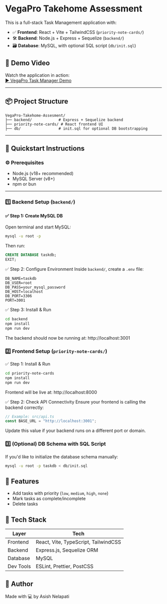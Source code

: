 # VegaPro Takehome Assessment

This is a full-stack Task Management application with:
- ✅ **Frontend**: React + Vite + TailwindCSS (`priority-note-cards/`)
- 🛠 **Backend**: Node.js + Express + Sequelize (`backend/`)
- 🗃️ **Database**: MySQL, with optional SQL script (`db/init.sql`)

## 🎥 Demo Video

Watch the application in action:  
[▶️ VegaPro Task Manager Demo](https://drive.google.com/file/d/1yNLk32yNJEryVSyCDDzRnirAFVBHHNzv/view?usp=sharing)

---

## 📦 Project Structure

```
VegaPro-Takehome-Assesment/
├── backend/            # Express + Sequelize backend
├── priority-note-cards/ # React frontend UI
├── db/                 # init.sql for optional DB bootstrapping
```

---

## 🚀 Quickstart Instructions

### ⚙️ Prerequisites
- Node.js (v18+ recommended)
- MySQL Server (v8+)
- npm or bun

---

### 1️⃣ Backend Setup (`backend/`)

#### ✅ Step 1: Create MySQL DB
Open terminal and start MySQL:
```bash
mysql -u root -p
```

Then run:
```sql
CREATE DATABASE taskdb;
EXIT;
```

✅ Step 2: Configure Environment
Inside `backend/`, create a `.env` file:
```env
DB_NAME=taskdb
DB_USER=root
DB_PASS=your_mysql_password
DB_HOST=localhost
DB_PORT=3306
PORT=3001
```

✅ Step 3: Install & Run
```bash
cd backend
npm install
npm run dev
```

The backend should now be running at: http://localhost:3001

### 2️⃣ Frontend Setup (`priority-note-cards/`)

✅ Step 1: Install & Run
```bash
cd priority-note-cards
npm install
npm run dev
```

Frontend will be live at: http://localhost:8000

✅ Step 2: Check API Connectivity
Ensure your frontend is calling the backend correctly:
```ts
// Example: src/api.ts
const BASE_URL = "http://localhost:3001";
```
Update this value if your backend runs on a different port or domain.

### 3️⃣ (Optional) DB Schema with SQL Script
If you'd like to initialize the database schema manually:
```bash
mysql -u root -p taskdb < db/init.sql
```

## 🧪 Features
* Add tasks with priority (`low`, `medium`, `high`, `none`)
* Mark tasks as complete/incomplete
* Delete tasks

## 🧰 Tech Stack
Layer | Tech 
----- | ----
Frontend | React, Vite, TypeScript, TailwindCSS 
Backend | Express.js, Sequelize ORM 
Database | MySQL 
Dev Tools | ESLint, Prettier, PostCSS

## 🙌 Author
Made with 💻 by Asish Nelapati
